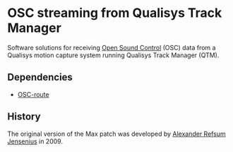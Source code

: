# OSC streaming from Qualisys Track Manager

Software solutions for receiving [Open Sound Control](https://en.wikipedia.org/wiki/Open_Sound_Control) (OSC) data from a Qualisys motion capture system running Qualisys Track Manager (QTM). 

## Dependencies

- [OSC-route](https://cnmat.berkeley.edu/content/osc-route)

## History

The original version of the Max patch was developed by [Alexander Refsum Jensenius](https://github.com/alexarje/) in 2009. 
